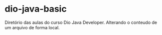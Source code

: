 # dio-java-basic
Diretório das aulas do curso Dio Java Developer.
Alterando o conteudo de um arquivo de forma local.
